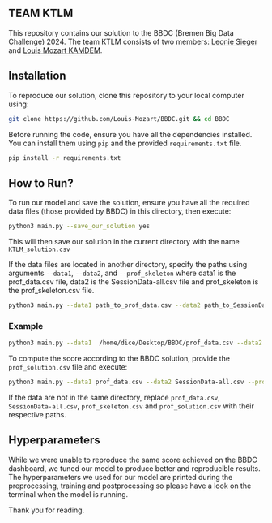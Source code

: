 ## TEAM KTLM

This repository contains our solution to the BBDC (Bremen Big Data Challenge) 2024. The team KTLM consists of two members: [Leonie Sieger](https://www.dice-research.org/LeonieSieger) and [Louis Mozart KAMDEM](https://dice-research.org/LouisMozartKAMDEM).

## Installation

To reproduce our solution, clone this repository to your local computer using:

```bash
git clone https://github.com/Louis-Mozart/BBDC.git && cd BBDC
```

Before running the code, ensure you have all the dependencies installed. You can install them using `pip` and the provided `requirements.txt` file. 

```bash
pip install -r requirements.txt
```

## How to Run?

To run our model and save the solution, ensure you have all the required data files (those provided by BBDC) in this directory, then execute:

```bash
python3 main.py --save_our_solution yes
```
This will then save our solution in the current directory with the name `KTLM_solution.csv`

If the data files are located in another directory, specify the paths using arguments `--data1`, `--data2`, and `--prof_skeleton` where data1 is the prof_data.csv file, data2 is the SessionData-all.csv file and prof_skeleton is the prof_skeleton.csv file.

```bash
python3 main.py --data1 path_to_prof_data.csv --data2 path_to_SessionData-all.csv --prof_skeleton path_to_prof_skeleton.csv --save_our_solution yes
```
### Example

```bash 
python3 main.py --data1  /home/dice/Desktop/BBDC/prof_data.csv --data2  /home/dice/Desktop/BBDC/SessionData-all.csv --prof_skeleton /home/dice/Desktop/BBDC/prof_skeleton.csv  --save_our_solution yes
```

To compute the score according to the BBDC solution, provide the `prof_solution.csv` file and execute:

```bash 
python3 main.py --data1 prof_data.csv --data2 SessionData-all.csv --prof_skeleton prof_skeleton.csv --evaluate_score yes --prof_solution prof_solution.csv --save_our_solution yes
```
If the data are not in the same directory, replace `prof_data.csv`, `SessionData-all.csv`, `prof_skeleton.csv` and `prof_solution.csv` with their respective paths.

## Hyperparameters

While we were unable to reproduce the same score achieved on the BBDC dashboard, we tuned our model to produce better and reproducible results. The hyperparameters we used for our model are printed during the preprocessing, training and postprocessing so please have a look on the terminal when the model is running.

Thank you for reading.
